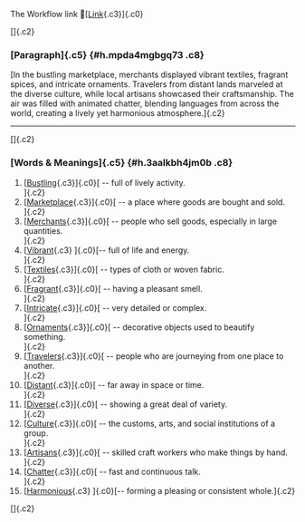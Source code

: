 The Workflow link
👏[[Link](https://www.google.com/url?q=http://www.google.com&sa=D&source=editors&ust=1758235137586212&usg=AOvVaw0YZzK15uLJ4WDamJmX3L5h){.c3}]{.c0}

[]{.c2}

### [Paragraph]{.c5} {#h.mpda4mgbgq73 .c8}

[In the bustling marketplace, merchants displayed vibrant textiles,
fragrant spices, and intricate ornaments. Travelers from distant lands
marveled at the diverse culture, while local artisans showcased their
craftsmanship. The air was filled with animated chatter, blending
languages from across the world, creating a lively yet harmonious
atmosphere.]{.c2}

------------------------------------------------------------------------

[]{.c2}

### [Words & Meanings]{.c5} {#h.3aalkbh4jm0b .c8}

1.  [[Bustling](https://www.google.com/url?q=http://www.google.com&sa=D&source=editors&ust=1758235137587439&usg=AOvVaw16Ni0OP-7FB7Zs74QAF-0i){.c3}]{.c0}[ --
    full of lively activity.\
    ]{.c2}
2.  [[Marketplace](https://www.google.com/url?q=http://www.google.com&sa=D&source=editors&ust=1758235137587674&usg=AOvVaw3xpPtSMMse4vK6A1td1xoq){.c3}]{.c0}[ --
    a place where goods are bought and sold.\
    ]{.c2}
3.  [[Merchants](https://www.google.com/url?q=http://www.google.com&sa=D&source=editors&ust=1758235137587882&usg=AOvVaw0FYvT_9ADpwusAUjv73yeX){.c3}]{.c0}[ --
    people who sell goods, especially in large quantities.\
    ]{.c2}
4.  [[Vibrant](https://www.google.com/url?q=http://www.google.com&sa=D&source=editors&ust=1758235137588076&usg=AOvVaw22wYTa54W8I_YtqL3mnihn){.c3}
    ]{.c0}[-- full of life and energy.\
    ]{.c2}
5.  [[Textiles](https://www.google.com/url?q=http://www.google.com&sa=D&source=editors&ust=1758235137588227&usg=AOvVaw1y4BoXPg87TVMan3NEbn0X){.c3}]{.c0}[ --
    types of cloth or woven fabric.\
    ]{.c2}
6.  [[Fragrant](https://www.google.com/url?q=http://www.google.com&sa=D&source=editors&ust=1758235137588393&usg=AOvVaw0q2zRLhgfyzctYWvzO1fdu){.c3}]{.c0}[ --
    having a pleasant smell.\
    ]{.c2}
7.  [[Intricate](https://www.google.com/url?q=http://www.google.com&sa=D&source=editors&ust=1758235137588543&usg=AOvVaw3TWvHr-8nsZogr_gjrjTZ5){.c3}]{.c0}[ --
    very detailed or complex.\
    ]{.c2}
8.  [[Ornaments](https://www.google.com/url?q=http://www.google.com&sa=D&source=editors&ust=1758235137588694&usg=AOvVaw08DvT8Vx9UhACeF86_tBpn){.c3}]{.c0}[ --
    decorative objects used to beautify something.\
    ]{.c2}
9.  [[Travelers](https://www.google.com/url?q=http://www.google.com&sa=D&source=editors&ust=1758235137588876&usg=AOvVaw3d39lNVmPjV6Qizt2lSj8l){.c3}]{.c0}[ --
    people who are journeying from one place to another.\
    ]{.c2}
10. [[Distant](https://www.google.com/url?q=http://www.google.com&sa=D&source=editors&ust=1758235137589094&usg=AOvVaw3a4veKdMBf6MC-3YPoy482){.c3}]{.c0}[ --
    far away in space or time.\
    ]{.c2}
11. [[Diverse](https://www.google.com/url?q=http://www.google.com&sa=D&source=editors&ust=1758235137589308&usg=AOvVaw2qhXDDWmTWRqKJ9CEu6O6P){.c3}]{.c0}[ --
    showing a great deal of variety.\
    ]{.c2}
12. [[Culture](https://www.google.com/url?q=http://www.google.com&sa=D&source=editors&ust=1758235137589523&usg=AOvVaw1bb6Mwq2GO9N3Bbmvs24y1){.c3}]{.c0}[ --
    the customs, arts, and social institutions of a group.\
    ]{.c2}
13. [[Artisans](https://www.google.com/url?q=http://www.google.com&sa=D&source=editors&ust=1758235137589785&usg=AOvVaw2J5yOzqnNs5gEngM1Yj74E){.c3}]{.c0}[ --
    skilled craft workers who make things by hand.\
    ]{.c2}
14. [[Chatter](https://www.google.com/url?q=http://www.google.com&sa=D&source=editors&ust=1758235137590032&usg=AOvVaw3yIqUqdx2BIACHcB7aNfkm){.c3}]{.c0}[ --
    fast and continuous talk.\
    ]{.c2}
15. [[Harmonious](https://www.google.com/url?q=http://www.google.com&sa=D&source=editors&ust=1758235137590200&usg=AOvVaw0TJbO3o_B2aZa7jFz_0fZO){.c3}
    ]{.c0}[-- forming a pleasing or consistent whole.]{.c2}

[]{.c2}
